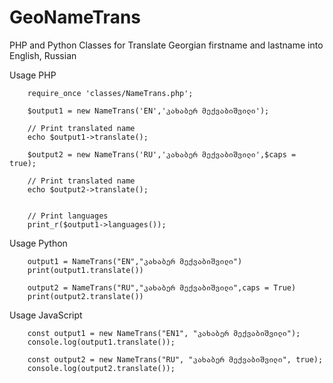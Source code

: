 # GeoNameTrans
PHP and Python Classes for Translate Georgian firstname and lastname into English, Russian

Usage PHP
```
    require_once 'classes/NameTrans.php';

    $output1 = new NameTrans('EN','კახაბერ მექვაბიშვილი');

    // Print translated name
    echo $output1->translate();

    $output2 = new NameTrans('RU','კახაბერ მექვაბიშვილი',$caps = true);

    // Print translated name
    echo $output2->translate();


    // Print languages
    print_r($output1->languages());
```


Usage Python
```
    output1 = NameTrans("EN","კახაბერ მექვაბიშვილი")
    print(output1.translate())

    output2 = NameTrans("RU","კახაბერ მექვაბიშვილი",caps = True)
    print(output2.translate())
```

Usage JavaScript
```
    const output1 = new NameTrans("EN1", "კახაბერ მექვაბიშვილი");
    console.log(output1.translate());

    const output2 = new NameTrans("RU", "კახაბერ მექვაბიშვილი", true);
    console.log(output2.translate());

```
